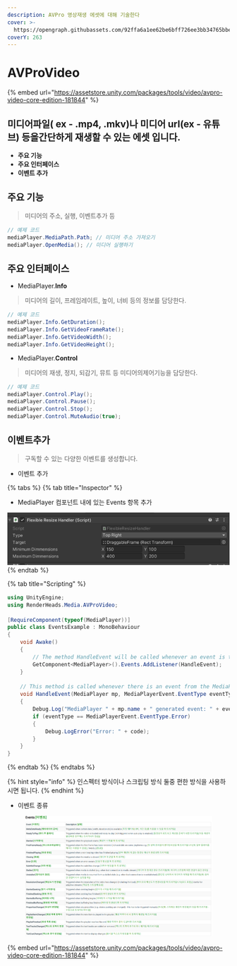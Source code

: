 ```yaml
---
description: AVPro 영상재생 에셋에 대해 기술한다
cover: >-
  https://opengraph.githubassets.com/92ffa6a1ee62be6bff726ee3bb34765bbe699c84766b8570a1fcad5f0e9c66ab/RenderHeads/UnityPlugin-AVProVideo
coverY: 263
---
```


# AVProVideo

{% embed url="https://assetstore.unity.com/packages/tools/video/avpro-video-core-edition-181844" %}

## 미디어파일( ex - .mp4, .mkv)나 미디어 url(ex - 유튜브) 등을간단하게 재생할 수 있는 에셋 입니다.

* **주요 기능**
* **주요 인터페이스**
* **이벤트 추가**

## 주요 기능

> 미디어의 주소, 실행, 이벤트추가 등

```csharp
// 예제 코드
mediaPlayer.MediaPath.Path; // 미디어 주소 가져오기
mediaPlayer.OpenMedia(); // 미디어 실행하기
```

##

## 주요 인터페이스

* MediaPlayer.**Info**

> 미디어의 길이, 프레임레이트, 높이, 너비 등의 정보를 담당한다.

```csharp
// 예제 코드
mediaPlayer.Info.GetDuration();
mediaPlayer.Info.GetVideoFrameRate();
mediaPlayer.Info.GetVideoWidth();
mediaPlayer.Info.GetVideoHeight();
```

* MediaPlayer.**Control**

> 미디어의 재생, 정지, 되감기, 뮤트 등 미디어의제어기능을 담당한다.

```csharp
// 예제 코드
mediaPlayer.Control.Play();
mediaPlayer.Control.Pause();
mediaPlayer.Control.Stop();
mediaPlayer.Control.MuteAudio(true);
```

##

## 이벤트추가

> 구독할 수 있는 다양한 이벤트를 생성합니다.

* 이벤트 추가

{% tabs %}
{% tab title="Inspector" %}
* MediaPlayer 컴포넌트 내에 있는 Events 항목 추가

![](<../../.gitbook/assets/image (1) (1).png>)
{% endtab %}

{% tab title="Scripting" %}
```csharp
using UnityEngine;
using RenderHeads.Media.AVProVideo;

[RequireComponent(typeof(MediaPlayer))]
public class EventsExample : MonoBehaviour 
{
    void Awake()
    {
        // The method HandleEvent will be called whenever an event is triggered
        GetComponent<MediaPlayer>().Events.AddListener(HandleEvent);
    }

    // This method is called whenever there is an event from the MediaPlayer
    void HandleEvent(MediaPlayer mp, MediaPlayerEvent.EventType eventType, ErrorCode code)
    {
        Debug.Log("MediaPlayer " + mp.name + " generated event: " + eventType.ToString());
        if (eventType == MediaPlayerEvent.EventType.Error)
        {
            Debug.LogError("Error: " + code);
        }
    }
}
```
{% endtab %}
{% endtabs %}

{% hint style="info" %}
인스펙터 방식이나 스크립팅 방식 둘중 편한 방식을 사용하시면 됩니다.
{% endhint %}

* 이벤트 종류

<figure><img src="../../.gitbook/assets/image (8) (1).png" alt=""><figcaption></figcaption></figure>

{% embed url="https://assetstore.unity.com/packages/tools/video/avpro-video-core-edition-181844" %}
